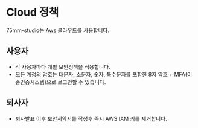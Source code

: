 # Cloud 정책
75mm-studio는 Aws 클라우드를 사용합니다.

## 사용자
- 각 사용자마다 개별 보안정책을 적용합니다.
- 모든 계정의 암호는 대문자, 소문자, 숫자, 특수문자를 포함한 8자 암호 + MFA(이중인증시스템)으로 로그인할 수 있습니다.


## 퇴사자
- 퇴사발표 이후 보안서약서를 작성후 즉시 AWS IAM 키를 제거합니다.

